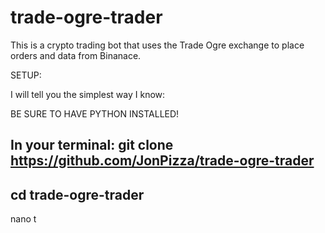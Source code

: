 # trade-ogre-trader
This is a crypto trading bot that uses the Trade Ogre exchange to place orders and data from Binanace.

SETUP:

I will tell you the simplest way I know:

BE SURE TO HAVE PYTHON INSTALLED!

In your terminal:
git clone https://github.com/JonPizza/trade-ogre-trader
--
cd trade-ogre-trader
--
nano t
